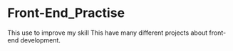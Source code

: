 # Front-End_Practise

This use to improve my skill
This have many different projects about front-end development.
